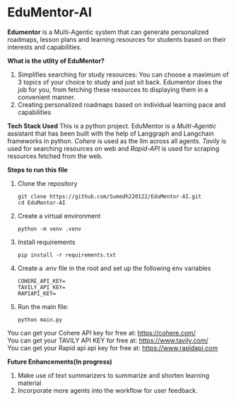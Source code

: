 # EduMentor-AI
**Edumentor** is a Multi-Agentic system that can generate personalized roadmaps, lesson plans and learning resources for students based on their interests and capabilities.

**What is the utlity of EduMentor?**
1. Simplifies searching for study resources: You can choose a maximum of 3 topics of your choice to study and just sit back. 
   Edumentor does the job for you, from fetching these resources to displaying them in a convenient manner.
2. Creating personalized roadmaps based on individual learning pace and capabilities

**Tech Stack Used**
This is a python project. EduMentor is a *Multi-Agentic* assistant that has been built with the help of Langgraph and Langchain
frameworks in python. *Cohere* is used as the llm across all agents. *Tavily* is used for searching resources on web and *Rapid-API* is used for scraping resources fetched from the web.

**Steps to run this file**

1. Clone the repository
   ```
   git clone https://github.com/Sumedh220122/EduMentor-AI.git
   cd EduMentor-AI
   ```
2. Create a virtual environment<br>
   ```
   python -m venv .venv
   ```
3. Install requirements</br>
    ```
    pip install -r requirements.txt
    ```
4. Create a .env file in the root and set up the following env variables</br>
   ```
   COHERE_API_KEY=
   TAVILY_API_KEY=
   RAPIAPI_KEY=
   ```
5. Run the main file:</br>
   ```
   python main.py
   ```

You can get your Cohere API key for free at: https://cohere.com/<br>
You can get your TAVILY API KEY for free at: https://www.tavily.com/<br>
You can get your Rapid api api key for free at: https://www.rapidapi.com

**Future Enhancements(In progress)**
1. Make use of text summarizers to summarize and shorten learning material
2. Incorporate more agents into the workflow for user feedback.

